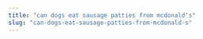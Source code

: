 ```yaml
---
title: "can dogs eat sausage patties from mcdonald's"
slug: "can-dogs-eat-sausage-patties-from-mcdonald-s"
---
```



